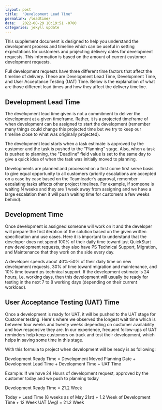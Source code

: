 ```yaml
---
layout: post
title:  "Development Lead Time"
permalink: /leadtime/
date:   2022-08-29 10:19:51 -0700
categories: jekyll update
---
```


This supplement document is designed to help you understand the development process and timeline which can be useful in setting expectations for customers and projecting delivery dates for development requests. This information is based on the amount of current customer development requests. 

Full development requests have three different time factors that affect the timeline of delivery. These are Development Lead Time, Development Time, and User Acceptance Testing (UAT) Time.  Below is the explanation of what are those different lead times and how they affect the delivery timeline. 

## Development Lead Time

The development lead time given is not a commitment to deliver the development at a given timeframe. Rather, it is a projected timeframe of when development can be assigned to start the development (remember many things could change this projected time but we try to keep our timeline close to what was originally projected). 

The development lead starts when a task estimate is approved by the customer and the task is pushed to the "Planning" stage. Also, when a task is pushed to planning, the "Deadline" field value is set to the same day to give a quick idea of when the task was initially moved to planning. 

Developments are planned and processed on a first come first serve basis to give equal opportunity to all customers (priority escalations are accepted on a case by case based on the Teamleader’s approval, remember escalating tasks affects other project timelines. For example, if someone is waiting N weeks and they are 1 week away from assigning and we have a large escalation then it will push waiting time for customers a few weeks behind).

## Development Time

Once development is assigned someone will work on it and the developer will prepare the first iteration of the solution based on the given written specification and use cases. Here it is important to understand that the developer does not spend 100% of their daily time toward just QuickStart new development requests, they also have PS Technical Support, Migration, and  Maintenance that they work on the side every day. 

A developer spends about 40%-50% of their daily time on new development requests, 30% of time toward migration and maintenance, and 10% time toward ps technical support. If the development estimate is 24 hours, i.e. working days, then this development will usually be ready for testing in the next 7 to 8 working days (depending on their current workload).

## User Acceptance Testing (UAT) Time

Once a development is ready for UAT, it will be pushed to the UAT stage for Customer testing. Here's where we observed the longest wait time which is between four weeks and twenty weeks depending on customer availability and how responsive they are. In our experience, frequent follow-ups of UAT reminders help keep customers on track and test their development, which helps in saving some time in this stage.


With this formula to project when development will be ready is as following: 

Development Ready Time = Development Moved Planning Date + Development Lead Time + Development Time + UAT Time  

Example: 
If we have 24 Hours of development request, approved by the customer today and we push to planning today
 
Development Ready Time = 21.2 Week

Today  + Lead Time (8 weeks as of May 21st) + 1.2 Week of Development Time + 12 Week UAT (Avg)  = 21.2 Week
